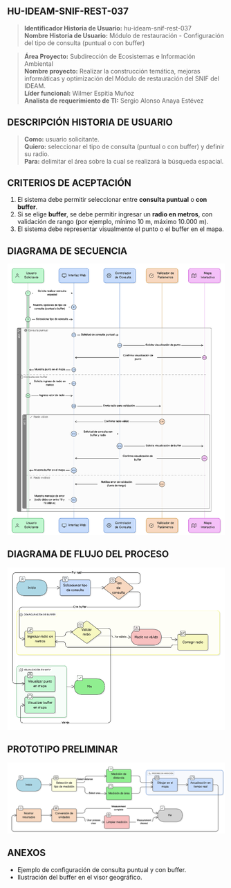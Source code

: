 ## HU-IDEAM-SNIF-REST-037

> **Identificador Historia de Usuario:** hu-ideam-snif-rest-037 \
> **Nombre Historia de Usuario:** Módulo de restauración -  Configuración del tipo de consulta (puntual o con buffer)  

> **Área Proyecto:** Subdirección de Ecosistemas e Información Ambiental \
> **Nombre proyecto:** Realizar la construcción temática, mejoras informáticas y optimización del Módulo de restauración del SNIF del IDEAM. \
> **Líder funcional:** Wilmer Espitia Muñoz\
> **Analista de requerimiento de TI:** Sergio Alonso Anaya Estévez

## DESCRIPCIÓN HISTORIA DE USUARIO

> **Como:** usuario solicitante. \
> **Quiero:**  seleccionar el tipo de consulta (puntual o con buffer) y definir su radio. \
> **Para:** delimitar el área sobre la cual se realizará la búsqueda espacial.

## CRITERIOS DE ACEPTACIÓN

1. El sistema debe permitir seleccionar entre **consulta puntual** o **con buffer**.  
2. Si se elige **buffer**, se debe permitir ingresar un **radio en metros**, con validación de rango (por ejemplo, mínimo 10 m, máximo 10.000 m).  
3. El sistema debe representar visualmente el punto o el buffer en el mapa. 



## DIAGRAMA DE SECUENCIA

![IMAGEN DIAGRAMA DE SECUENCIA](assets/secuencia-hu-ideam-snif-rest-037.png)

## DIAGRAMA DE FLUJO DEL PROCESO

![IMAGEN DIAGRAMA DE FLUJO DEL PROCESO](assets/actividades-hu-ideam-snif-rest-037.png)

## PROTOTIPO PRELIMINAR

![PROTOTIPO PRELIMINAR](assets/wireframe-hu-ideam-snif-rest-015.png)

## ANEXOS

- Ejemplo de configuración de consulta puntual y con buffer.  
- Ilustración del buffer en el visor geográfico.  

